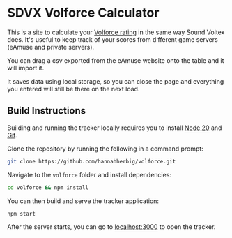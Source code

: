 # SDVX Volforce Calculator

This is a site to calculate your [Volforce rating](https://bemaniwiki.com/index.php?SOUND+VOLTEX+EXCEED+GEAR/VOLFORCE) in the same way Sound Voltex does. It's useful to keep track of your scores from different game servers (eAmuse and private servers).

You can drag a csv exported from the eAmuse website onto the table and it will import it.

It saves data using local storage, so you can close the page and everything you entered will still be there on the next load.

## Build Instructions

Building and running the tracker locally requires you to install [Node 20](https://nodejs.org/en/download/) and [Git](https://git-scm.com/downloads).

Clone the repository by running the following in a command prompt:

```bash
git clone https://github.com/hannahherbig/volforce.git
```

Navigate to the `volforce` folder and install dependencies:

```bash
cd volforce && npm install
```

You can then build and serve the tracker application:

```bash
npm start
```

After the server starts, you can go to [localhost:3000](http://localhost:3000/) to open the tracker.
